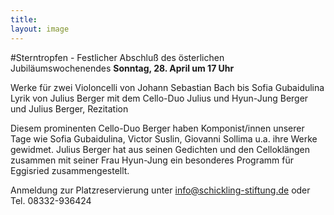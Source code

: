 ```yaml
---
title: 
layout: image
---
```


#Sterntropfen - Festlicher Abschluß des österlichen Jubiläumswochenendes
**Sonntag, 28. April um 17 Uhr** 

Werke für zwei Violoncelli von Johann Sebastian Bach bis Sofia Gubaidulina
Lyrik von Julius Berger 
mit dem Cello-Duo Julius und Hyun-Jung Berger
und Julius Berger, Rezitation

Diesem prominenten Cello-Duo Berger haben Komponist/innen unserer Tage wie Sofia Gubaidulina, Victor Suslin, Giovanni Sollima u.a. ihre Werke gewidmet. Julius Berger hat aus seinen Gedichten und den Celloklängen zusammen mit seiner Frau Hyun-Jung ein besonderes Programm für Eggisried zusammengestellt. 


Anmeldung zur Platzreservierung
unter info@schickling-stiftung.de
oder Tel. 08332-936424

